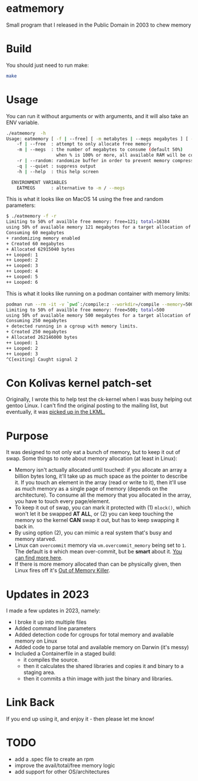 # eatmemory
Small program that I released in the Public Domain in 2003 to chew memory

# Build
You should just need to run make:

```bash
make
```

# Usage
You can run it without arguments or with arguments, and it will also take an ENV variable.

```bash
./eatmemory  -h
Usage: eatmemory [ -f | --free] [ -m metabytes | --megs megabytes ] [ -q | --quiet ] [ -h | --help ]
    -f | --free  : attempt to only allocate free memory
    -m | --megs  : the number of megabytes to consume (default 50%)
                   when % is 100% or more, all available RAM will be consumed.
    -r | --random: randomize buffer in order to prevent memory compression
    -q | --quiet : suppress output
    -h | --help  : this help screen

  ENVIRONMENT VARIABLES
    EATMEGS      : alternative to -m / --megs
```

This is what it looks like on MacOS 14 using the free and random parameters:
```bash
$ ./eatmemory -f -r
Limiting to 50% of availble free memory: free=121; total=16384
using 50% of available memory 121 megabytes for a target allocation of 60 megabytes
Consuming 60 megabytes
+ randomizing memory enabled
+ Created 60 megabytes
+ Allocated 62915040 bytes
++ Looped: 1
++ Looped: 2
++ Looped: 3
++ Looped: 4
++ Looped: 5
++ Looped: 6
```

This is what it looks like running on a podman container with memory limits:
```bash
podman run --rm -it -v `pwd`:/compile:z --workdir=/compile --memory=500m registry.redhat.io/ubi9:latest ./eatmemory -f
Limiting to 50% of availble free memory: free=500; total=500
using 50% of available memory 500 megabytes for a target allocation of 250 megabytes
Consuming 250 megabytes
+ detected running in a cgroup with memory limits.
+ Created 250 megabytes
+ Allocated 262146000 bytes
++ Looped: 1
++ Looped: 2
++ Looped: 3
^C[exiting] Caught signal 2
```

# Con Kolivas kernel patch-set
Originally, I wrote this to help test the ck-kernel when I was busy helping out
gentoo Linux. I can't find the original posting to the mailing list, but
eventually, it was [picked up in the LKML.][1]

# Purpose
It was designed to not only eat a bunch of memory, but to keep it out of swap.
Some things to note about memory allocation (at least in Linux):

* Memory isn't actually allocated until touched: if you allocate an array a
  billion bytes long, it'll take up as much space as the pointer to describe
  it. If you touch an element in the array (read or write to it), then it'll
  use as much memory as a single page of memory (depends on the architecture).
  To consume all the memory that you allocated in the array, you have to touch
  every page/element.
* To keep it out of swap, you can mark it protected with (1) `mlock()`, which
  won't let it be swapped **AT ALL**, or (2) you can keep touching the memory
  so the kernel **CAN** swap it out, but has to keep swapping it back in.
* By using option (2), you can mimic a real system that's busy and memory
  starved.
* Linux can `overcommit` memory via `vm.overcommit_memory` being set to `1`.
  The default is `0` which mean over-commit, but be **smart** about it.
  [You can find more here][2].
* If there is more memory allocated than can be physically given, then Linux
  fires off it's [Out of Memory Killer][3].

# Updates in 2023
I made a few updates in 2023, namely:

* I broke it up into multiple files
* Added command line parameters
* Added detection code for cgroups for total memory and available memory on Linux
* Added code to parse total and available memory on Darwin (it's messy)
* Included a Containerfile in a staged build:
  * it compiles the source.
  * then it calculates the shared libraries and copies it and binary to a staging area.
  * then it commits a thin image with just the binary and libraries.

# Link Back
If you end up using it, and enjoy it - then please let me know!

[1]: https://lkml.org/lkml/2004/12/13/272
[2]: https://www.kernel.org/doc/Documentation/vm/overcommit-accounting
[3]: https://www.kernel.org/doc/gorman/html/understand/understand016.html

# TODO

* add a .spec file to create an rpm
* improve the avail/total/free memory logic
* add support for other OS/architectures
